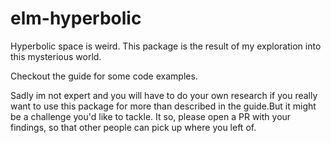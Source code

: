 # elm-hyperbolic

Hyperbolic space is weird. This package is the result of my exploration into this mysterious world.

Checkout the guide for some code examples.

Sadly im not expert and you will have to do your own research if you really want to use this package for more than described in the guide.But it might be a challenge you'd like to tackle. It so, please open a PR with your findings, so that other people can pick up where you left of. 
